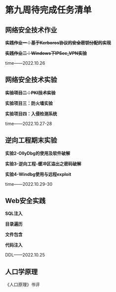 # 第九周待完成任务清单

## 网络安全技术作业

~~**实践作业一：基于Kerboros协议的安全密钥分配的实现**~~

~~**实践作业二：Windows下IPSec_VPN实验**~~

time——2022.10.26

## 网络安全技术实验

~~**实验项目二：PKI技术实验**~~

**实验项目三：防火墙实验**

**实验项目四：入侵检测系统**

time——2022.10.27-28

## 逆向工程期末实验

**实验2-OllyDbg的使用及软件破解**

**实验3-逆向工程-缓冲区溢出之密码破解**

**实验4-Windbg使用与远程exploit**

time——2022.10.29-30

## Web安全实践

**SQL注入**

**目录遍历**

**文件包含**

**代码注入**

DDL——2022.10.25

## 人口学原理

《人口原理》书评